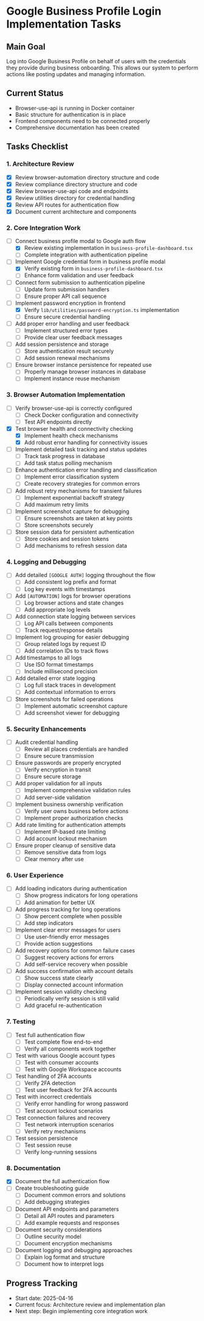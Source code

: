 # Google Business Profile Login Implementation Tasks

## Main Goal
Log into Google Business Profile on behalf of users with the credentials they provide during business onboarding. This allows our system to perform actions like posting updates and managing information.

## Current Status
- Browser-use-api is running in Docker container
- Basic structure for authentication is in place 
- Frontend components need to be connected properly
- Comprehensive documentation has been created

## Tasks Checklist

### 1. Architecture Review
- [x] Review browser-automation directory structure and code
- [x] Review compliance directory structure and code  
- [x] Review browser-use-api code and endpoints
- [x] Review utilities directory for credential handling
- [x] Review API routes for authentication flow
- [x] Document current architecture and components

### 2. Core Integration Work
- [ ] Connect business profile modal to Google auth flow
  - [x] Review existing implementation in `business-profile-dashboard.tsx`
  - [ ] Complete integration with authentication pipeline
- [ ] Implement Google credential form in business profile modal
  - [x] Verify existing form in `business-profile-dashboard.tsx`
  - [ ] Enhance form validation and user feedback
- [ ] Connect form submission to authentication pipeline
  - [ ] Update form submission handlers
  - [ ] Ensure proper API call sequence
- [ ] Implement password encryption in frontend
  - [x] Verify `lib/utilities/password-encryption.ts` implementation
  - [ ] Ensure secure credential handling
- [ ] Add proper error handling and user feedback
  - [ ] Implement structured error types
  - [ ] Provide clear user feedback messages
- [ ] Add session persistence and storage
  - [ ] Store authentication result securely
  - [ ] Add session renewal mechanisms
- [ ] Ensure browser instance persistence for repeated use
  - [ ] Properly manage browser instances in database
  - [ ] Implement instance reuse mechanism

### 3. Browser Automation Implementation
- [ ] Verify browser-use-api is correctly configured
  - [ ] Check Docker configuration and connectivity
  - [ ] Test API endpoints directly
- [x] Test browser health and connectivity checking
  - [x] Implement health check mechanisms
  - [x] Add robust error handling for connectivity issues
- [ ] Implement detailed task tracking and status updates
  - [ ] Track task progress in database
  - [ ] Add task status polling mechanism
- [ ] Enhance authentication error handling and classification
  - [ ] Implement error classification system
  - [ ] Create recovery strategies for common errors
- [ ] Add robust retry mechanisms for transient failures
  - [ ] Implement exponential backoff strategy
  - [ ] Add maximum retry limits
- [ ] Implement screenshot capture for debugging
  - [ ] Ensure screenshots are taken at key points
  - [ ] Store screenshots securely
- [ ] Store session data for persistent authentication
  - [ ] Store cookies and session tokens
  - [ ] Add mechanisms to refresh session data

### 4. Logging and Debugging
- [ ] Add detailed `[GOOGLE AUTH]` logging throughout the flow
  - [ ] Add consistent log prefix and format
  - [ ] Log key events with timestamps
- [ ] Add `[AUTOMATION]` logs for browser operations
  - [ ] Log browser actions and state changes
  - [ ] Add appropriate log levels
- [ ] Add connection state logging between services
  - [ ] Log API calls between components
  - [ ] Track request/response details
- [ ] Implement log grouping for easier debugging
  - [ ] Group related logs by request ID
  - [ ] Add correlation IDs to track flows
- [ ] Add timestamps to all logs
  - [ ] Use ISO format timestamps
  - [ ] Include millisecond precision
- [ ] Add detailed error state logging
  - [ ] Log full stack traces in development
  - [ ] Add contextual information to errors
- [ ] Store screenshots for failed operations
  - [ ] Implement automatic screenshot capture
  - [ ] Add screenshot viewer for debugging

### 5. Security Enhancements
- [ ] Audit credential handling
  - [ ] Review all places credentials are handled
  - [ ] Ensure secure transmission
- [ ] Ensure passwords are properly encrypted
  - [ ] Verify encryption in transit
  - [ ] Ensure secure storage
- [ ] Add proper validation for all inputs
  - [ ] Implement comprehensive validation rules
  - [ ] Add server-side validation
- [ ] Implement business ownership verification
  - [ ] Verify user owns business before actions
  - [ ] Implement proper authorization checks
- [ ] Add rate limiting for authentication attempts
  - [ ] Implement IP-based rate limiting
  - [ ] Add account lockout mechanism
- [ ] Ensure proper cleanup of sensitive data
  - [ ] Remove sensitive data from logs
  - [ ] Clear memory after use

### 6. User Experience
- [ ] Add loading indicators during authentication
  - [ ] Show progress indicators for long operations
  - [ ] Add animation for better UX
- [ ] Add progress tracking for long operations
  - [ ] Show percent complete when possible
  - [ ] Add step indicators
- [ ] Implement clear error messages for users
  - [ ] Use user-friendly error messages
  - [ ] Provide action suggestions
- [ ] Add recovery options for common failure cases
  - [ ] Suggest recovery actions for errors
  - [ ] Add self-service recovery when possible
- [ ] Add success confirmation with account details
  - [ ] Show success state clearly
  - [ ] Display connected account information
- [ ] Implement session validity checking
  - [ ] Periodically verify session is still valid
  - [ ] Add graceful re-authentication

### 7. Testing
- [ ] Test full authentication flow
  - [ ] Test complete flow end-to-end
  - [ ] Verify all components work together
- [ ] Test with various Google account types
  - [ ] Test with consumer accounts
  - [ ] Test with Google Workspace accounts
- [ ] Test handling of 2FA accounts
  - [ ] Verify 2FA detection
  - [ ] Test user feedback for 2FA accounts
- [ ] Test with incorrect credentials
  - [ ] Verify error handling for wrong password
  - [ ] Test account lockout scenarios
- [ ] Test connection failures and recovery
  - [ ] Test network interruption scenarios
  - [ ] Verify retry mechanisms
- [ ] Test session persistence
  - [ ] Test session reuse
  - [ ] Verify long-running sessions

### 8. Documentation
- [x] Document the full authentication flow
- [ ] Create troubleshooting guide
  - [ ] Document common errors and solutions
  - [ ] Add debugging strategies
- [ ] Document API endpoints and parameters
  - [ ] Detail all API routes and parameters
  - [ ] Add example requests and responses
- [ ] Document security considerations
  - [ ] Outline security model
  - [ ] Document encryption mechanisms
- [ ] Document logging and debugging approaches
  - [ ] Explain log format and structure
  - [ ] Document how to interpret logs

## Progress Tracking
- Start date: 2025-04-16
- Current focus: Architecture review and implementation plan
- Next step: Begin implementing core integration work